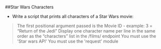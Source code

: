 ##Star Wars Characters

- Write a script that prints all characters of a Star Wars movie:

> The first positional argument passed is the Movie ID - example: 3 = “Return of the Jedi”
> Display one character name per line in the same order as the “characters” list in the /films/ endpoint
> You must use the 'Star wars API'
> You must use the 'request' module
